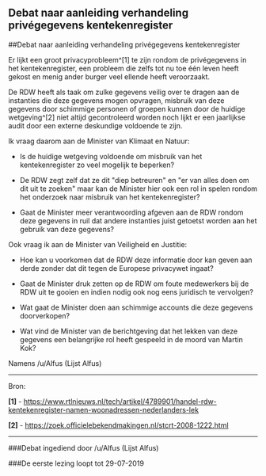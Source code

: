 ## Debat naar aanleiding verhandeling privégegevens kentekenregister 
 
##Debat naar aanleiding verhandeling privégegevens kentekenregister

Er lijkt een groot privacyprobleem^[1] te zijn rondom de privégegevens in het kentekenregister, een probleem die zelfs tot nu toe één leven heeft gekost en menig ander burger veel ellende heeft veroorzaakt.

De RDW heeft als taak om zulke gegevens veilig over te dragen aan de instanties die deze gegevens mogen opvragen, misbruik van deze gegevens door schimmige personen of groepen kunnen door de huidige wetgeving^[2] niet altijd gecontroleerd worden noch lijkt er een jaarlijkse audit door een externe deskundige voldoende te zijn.

Ik vraag daarom aan de Minister van Klimaat en Natuur:

- Is de huidige wetgeving voldoende om misbruik van het kentekenregister zo veel mogelijk te beperken?

- De RDW zegt zelf dat ze dit "diep betreuren" en "er van alles doen om dit uit te zoeken" maar kan de Minister hier ook een rol in spelen rondom het onderzoek naar misbruik van het kentekenregister?

- Gaat de Minister meer verantwoording afgeven aan de RDW rondom deze gegevens in ruil dat andere instanties juist getoetst worden aan het gebruik van deze gegevens?

Ook vraag ik aan de Minister van Veiligheid en Justitie:

- Hoe kan u voorkomen dat de RDW deze informatie door kan geven aan derde zonder dat dit tegen de Europese privacywet ingaat?

- Gaat de Minister druk zetten op de RDW om foute medewerkers bij de RDW uit te gooien en indien nodig ook nog eens juridisch te vervolgen?

- Wat gaat de Minister doen aan schimmige accounts die deze gegevens doorverkopen?

- Wat vind de Minister van de berichtgeving dat het lekken van deze gegevens een belangrijke rol heeft gespeeld in de moord van Martin Kok?

Namens /u/Alfus (Lijst Alfus)

---

Bron:

**[1]** - https://www.rtlnieuws.nl/tech/artikel/4789901/handel-rdw-kentekenregister-namen-woonadressen-nederlanders-lek

**[2]** - https://zoek.officielebekendmakingen.nl/stcrt-2008-1222.html

---

###Debat ingediend door /u/Alfus (Lijst Alfus)

###De eerste lezing loopt tot 29-07-2019